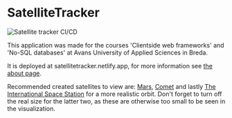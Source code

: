 # SatelliteTracker

![Satellite tracker CI/CD](https://github.com/jboellaard/SatelliteTracker/actions/workflows/main.yml/badge.svg)

This application was made for the courses 'Clientside web frameworks' and 'No-SQL databases' at Avans University of Applied Sciences in Breda.

It is deployed at satellitetracker.netlify.app, for more information see [the about page](https://satellitetracker.netlify.app/about).

Recommended created satellites to view are: [Mars](https://satellitetracker.netlify.app/users/planetary/satellites/642357b4faf3b4a60b7b844d), [Comet](https://satellitetracker.netlify.app/users/joy/satellites/6403c6169f0cc1a3573452a7) and lastly [The International Space Station](https://satellitetracker.netlify.app/users/joy/satellites/63d29e43aa4e8d25639daf60) for a more realistic orbit.
Don't forget to turn off the real size for the latter two, as these are otherwise too small to be seen in the visualization.
